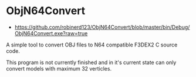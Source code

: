 # ObjN64Convert

* https://github.com/robinerd123/ObjN64Convert/blob/master/bin/Debug/ObjN64Convert.exe?raw=true

A simple tool to convert OBJ files to N64 compatible F3DEX2 C source code.

This program is not currently finished and in it's current state can only convert models with maximum 32 verticles.
